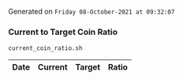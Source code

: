 Generated on `Friday 08-October-2021 at 09:32:07`

### Current to Target Coin Ratio
`current_coin_ratio.sh`

Date|Current|Target|Ratio
---|---|---|---
